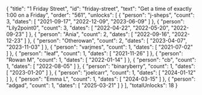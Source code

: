 {
  "title": "1 Friday Street",
  "id": "friday-street",
  "text": "Get a time of exactly 1:00 on a Friday",
  "order": "561",
  "unlocks": [
    {
      "person": "j-sheps",
      "count": 3,
      "dates": [
        "2021-09-17",
        "2022-12-09",
        "2023-06-09"
      ]
    },
    {
      "person": "Lily2point0",
      "count": 3,
      "dates": [
        "2022-04-22",
        "2022-05-20",
        "2022-09-23"
      ]
    },
    {
      "person": "Ania",
      "count": 2,
      "dates": [
        "2022-09-16",
        "2022-12-23"
      ]
    },
    {
      "person": "Otherowan",
      "count": 2,
      "dates": [
        "2023-04-07",
        "2023-11-03"
      ]
    },
    {
      "person": "varjmes",
      "count": 1,
      "dates": [
        "2021-07-02"
      ]
    },
    {
      "person": "leaf",
      "count": 1,
      "dates": [
        "2021-11-26"
      ]
    },
    {
      "person": "Rowan M",
      "count": 1,
      "dates": [
        "2022-01-14"
      ]
    },
    {
      "person": "cb",
      "count": 1,
      "dates": [
        "2022-08-05"
      ]
    },
    {
      "person": "binaryberry",
      "count": 1,
      "dates": [
        "2023-01-20"
      ]
    },
    {
      "person": "joelcarr",
      "count": 1,
      "dates": [
        "2024-01-12"
      ]
    },
    {
      "person": "Emma L",
      "count": 1,
      "dates": [
        "2024-03-15"
      ]
    },
    {
      "person": "adgad",
      "count": 1,
      "dates": [
        "2025-03-21"
      ]
    }
  ],
  "totalUnlocks": 18
}
